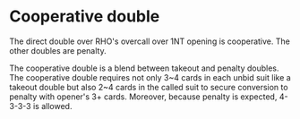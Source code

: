 Cooperative double
==================
The direct double over RHO's overcall over 1NT opening is cooperative.  The other
doubles are penalty.

The cooperative double is a blend between takeout and penalty doubles.  The
cooperative double requires not only 3~4 cards in each unbid suit like a takeout
double but also 2~4 cards in the called suit to secure conversion to penalty
with opener's 3+ cards.  Moreover, because penalty is expected, 4-3-3-3 is
allowed.
